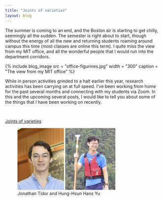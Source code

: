 ```yaml
---
title: "Joints of varieties"
layout: blog
---
```


The summer is coming to an end, and the Boston air is starting to get chilly, seemingly all the sudden.
The semester is right about to start, though without the energy of all the new and returning students roaming around campus this time (most classes are online this term).
I quite miss the view from my MIT office, and all the wonderful people that I would run into the department corridors.

{% include blog_image
    src = "office-figurines.jpg"
    width = "300"
    caption = "The view from my MIT office"
%}

While in person activities grinded to a halt earlier this year, research activities has been carrying on at full speed.
I've been working from home for the past several months and connecting with my students via Zoom.
In this and the upcoming several posts, I would like to tell you about some of the things that I have been working on recently.


<br />


[Joints of varieties](https://arxiv.org/abs/2008.01610)


<figure>
  <img src="/blog/images/jonathan-tidor-2020.jpg" height = "200">
  
  <img src="/blog/images/hans-yu-2020.jpg" height = "200">
  
  <figcaption>Jonathan Tidor and Hung-Hsun Hans Yu</figcaption>
</figure>


<br />


